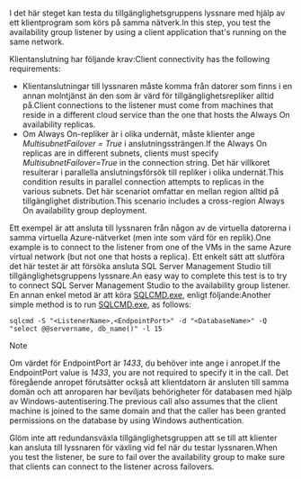 <span data-ttu-id="e9cef-101">I det här steget kan testa du tillgänglighetsgruppens lyssnare med hjälp av ett klientprogram som körs på samma nätverk.</span><span class="sxs-lookup"><span data-stu-id="e9cef-101">In this step, you test the availability group listener by using a client application that's running on the same network.</span></span>

<span data-ttu-id="e9cef-102">Klientanslutning har följande krav:</span><span class="sxs-lookup"><span data-stu-id="e9cef-102">Client connectivity has the following requirements:</span></span>

* <span data-ttu-id="e9cef-103">Klientanslutningar till lyssnaren måste komma från datorer som finns i en annan molntjänst än den som är värd för tillgänglighetsrepliker alltid på.</span><span class="sxs-lookup"><span data-stu-id="e9cef-103">Client connections to the listener must come from machines that reside in a different cloud service than the one that hosts the Always On availability replicas.</span></span>
* <span data-ttu-id="e9cef-104">Om Always On-repliker är i olika undernät, måste klienter ange *MultisubnetFailover = True* i anslutningssträngen.</span><span class="sxs-lookup"><span data-stu-id="e9cef-104">If the Always On replicas are in different subnets, clients must specify *MultisubnetFailover=True* in the connection string.</span></span> <span data-ttu-id="e9cef-105">Det här villkoret resulterar i parallella anslutningsförsök till repliker i olika undernät.</span><span class="sxs-lookup"><span data-stu-id="e9cef-105">This condition results in parallel connection attempts to replicas in the various subnets.</span></span> <span data-ttu-id="e9cef-106">Det här scenariot omfattar en mellan region alltid på tillgänglighet distribution.</span><span class="sxs-lookup"><span data-stu-id="e9cef-106">This scenario includes a cross-region Always On availability group deployment.</span></span>

<span data-ttu-id="e9cef-107">Ett exempel är att ansluta till lyssnaren från någon av de virtuella datorerna i samma virtuella Azure-nätverket (men inte som värd för en replik).</span><span class="sxs-lookup"><span data-stu-id="e9cef-107">One example is to connect to the listener from one of the VMs in the same Azure virtual network (but not one that hosts a replica).</span></span> <span data-ttu-id="e9cef-108">Ett enkelt sätt att slutföra det här testet är att försöka ansluta SQL Server Management Studio till tillgänglighetsgruppens lyssnare.</span><span class="sxs-lookup"><span data-stu-id="e9cef-108">An easy way to complete this test is to try to connect SQL Server Management Studio to the availability group listener.</span></span> <span data-ttu-id="e9cef-109">En annan enkel metod är att köra [SQLCMD.exe](https://technet.microsoft.com/library/ms162773.aspx), enligt följande:</span><span class="sxs-lookup"><span data-stu-id="e9cef-109">Another simple method is to run [SQLCMD.exe](https://technet.microsoft.com/library/ms162773.aspx), as follows:</span></span>

    sqlcmd -S "<ListenerName>,<EndpointPort>" -d "<DatabaseName>" -Q "select @@servername, db_name()" -l 15

> [!NOTE]
> <span data-ttu-id="e9cef-110">Om värdet för EndpointPort är *1433*, du behöver inte ange i anropet.</span><span class="sxs-lookup"><span data-stu-id="e9cef-110">If the EndpointPort value is *1433*, you are not required to specify it in the call.</span></span> <span data-ttu-id="e9cef-111">Det föregående anropet förutsätter också att klientdatorn är ansluten till samma domän och att anroparen har beviljats behörigheter för databasen med hjälp av Windows-autentisering.</span><span class="sxs-lookup"><span data-stu-id="e9cef-111">The previous call also assumes that the client machine is joined to the same domain and that the caller has been granted permissions on the database by using Windows authentication.</span></span>
> 
> 

<span data-ttu-id="e9cef-112">Glöm inte att redundansväxla tillgänglighetsgruppen att se till att klienter kan ansluta till lyssnaren för växling vid fel när du testar lyssnaren.</span><span class="sxs-lookup"><span data-stu-id="e9cef-112">When you test the listener, be sure to fail over the availability group to make sure that clients can connect to the listener across failovers.</span></span>

